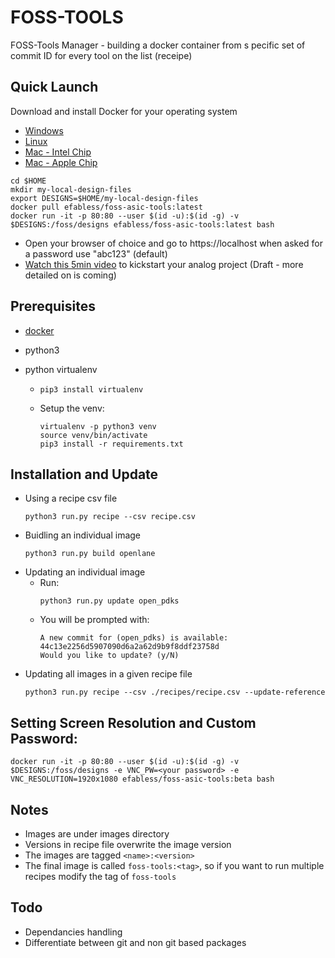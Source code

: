 # FOSS-TOOLS

FOSS-Tools Manager - building a docker container from s pecific set of commit ID for every tool on the list (receipe)

## Quick Launch

Download and install Docker for your operating system
- [Windows](https://desktop.docker.com/win/main/amd64/Docker%20Desktop%20Installer.exe?utm_source=docker&utm_medium=webreferral&utm_campaign=dd-smartbutton&utm_location=header)
- [Linux](https://hub.docker.com/search?q=&type=edition&offering=community&operating_system=linux&utm_source=docker&utm_medium=webreferral&utm_campaign=dd-smartbutton&utm_location=header)
- [Mac - Intel Chip](https://desktop.docker.com/mac/main/amd64/Docker.dmg?utm_source=docker&utm_medium=webreferral&utm_campaign=dd-smartbutton&utm_location=header)
- [Mac - Apple Chip](https://desktop.docker.com/mac/main/arm64/Docker.dmg?utm_source=docker&utm_medium=webreferral&utm_campaign=dd-smartbutton&utm_location=header)
```
cd $HOME
mkdir my-local-design-files
export DESIGNS=$HOME/my-local-design-files
docker pull efabless/foss-asic-tools:latest
docker run -it -p 80:80 --user $(id -u):$(id -g) -v $DESIGNS:/foss/designs efabless/foss-asic-tools:latest bash
```
- Open your browser of choice and go to https://localhost when asked for a password use "abc123" (default)
- [Watch this 5min video](https://youtu.be/EP3ozAtTQDw) to kickstart your analog project (Draft - more detailed on is coming)

## Prerequisites

- [docker](https://docs.docker.com/engine/install/)
- python3
- python virtualenv

  - `pip3 install virtualenv`

  - Setup the venv:
    ```
    virtualenv -p python3 venv
    source venv/bin/activate
    pip3 install -r requirements.txt
    ```

## Installation and Update

- Using a recipe csv file
  ```
  python3 run.py recipe --csv recipe.csv
  ```
- Buidling an individual image
  ```
  python3 run.py build openlane
  ```
- Updating an individual image
  - Run:
    ```
    python3 run.py update open_pdks
    ```
  - You will be prompted with:
    ```
    A new commit for (open_pdks) is available:
    44c13e2256d5907090d6a2a62d9b9f8ddf23758d
    Would you like to update? (y/N)
    ```
- Updating all images in a given recipe file
    ```
    python3 run.py recipe --csv ./recipes/recipe.csv --update-reference
    ```
    
## Setting Screen Resolution and Custom Password:
```
docker run -it -p 80:80 --user $(id -u):$(id -g) -v $DESIGNS:/foss/designs -e VNC_PW=<your password> -e VNC_RESOLUTION=1920x1080 efabless/foss-asic-tools:beta bash
```

## Notes

- Images are under images directory
- Versions in recipe file overwrite the image version
- The images are tagged `<name>:<version>`
- The final image is called `foss-tools:<tag>`, so if you want to run multiple recipes modify the tag of `foss-tools`

## Todo

- Dependancies handling
- Differentiate between git and non git based packages

